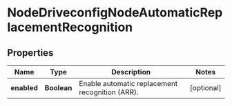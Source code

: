 
# NodeDriveconfigNodeAutomaticReplacementRecognition

## Properties
Name | Type | Description | Notes
------------ | ------------- | ------------- | -------------
**enabled** | **Boolean** | Enable automatic replacement recognition (ARR). |  [optional]



